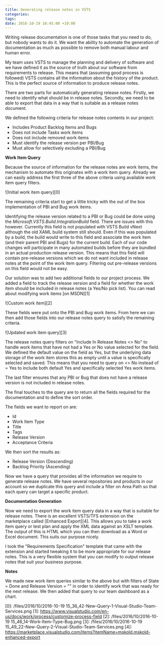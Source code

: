 ```yaml
---
title: Generating release notes in VSTS
categories: 
tags: 
date: 2016-10-19 16:45:00 +10:00
---
```


Writing release documentation is one of those tasks that you need to do, but nobody wants to do it. We want the ability to automate the generation of documentation as much as possible to remove both manual labour and human error.

My team uses VSTS to manage the planning and delivery of software and we have defined it as the source of truth about our software from requirements to release. This means that (assuming good process is followed) VSTS contains all the information about the history of the product. This is the perfect source of information to produce release notes. 

<!--more-->

There are two parts for automatically generating release notes. Firstly, we need to identify what should be in release notes. Secondly, we need to be able to export that data in a way that is suitable as a release notes document. 

We defined the following criteria for release notes contents in our project:

- Includes Product Backlog Items and Bugs
- Does not include Tasks work items
- Does not include removed work items
- Must identify the release version per PBI/Bug
- Must allow for selectively excluding a PBI/Bug

**Work Item Query**

Because the source of information for the release notes are work items, the mechanism to automate this originates with a work item query. Already we can easily address the first three of the above criteria using available work item query filters.

![Initial work item query][0]

The remaining criteria start to get a little tricky with the out of the box implementation of PBI and Bug work items. 

Identifying the release version related to a PBI or Bug could be done using the *Microsoft.VSTS.Build.IntegrationBuild* field. There are issues with this however. Currently this field is not populated with VSTS Build vNext although the old XAML build system still should. Even if this was populated by a build, the build would write to this field and associate the work item (and their parent PBI and Bugs) for the current build. Each of our code changes will participate in many automated builds before they are bundled in an actual production release version. This means that this field will contain pre-release versions which we do not want included in release notes at the point of the work item query. Filtering out pre-release versions on this field would not be easy.

Our solution was to add two additional fields to our project process. We added a field to track the release version and a field for whether the work item should be included in release notes (a Yes/No pick list). You can read about modifying work items [on MSDN][1]

![Custom work item][2]

These fields were put onto the PBI and Bug work items. From here we can then add those fields into our release notes query to satisfy the remaining criteria.

![Updated work item query][3]

The release notes query filters on "Include In Release Notes <> No" to handle work items that have not had a Yes or No value selected for the field. We defined the default value on the field as Yes, but the underlying data storage of the work item stores this as empty until a value is specifically selected and saved. This means that you need to query on <> No instead of = Yes to include both default Yes and specifically selected Yes work items.

The last filter ensures that any PBI or Bug that does not have a release version is not included in release notes.

The final touches to the query are to return all the fields required for the documentation and to define the sort order. 

The fields we want to report on are:

- Id
- Work Item Type
- Title
- Tags
- Release Version
- Acceptance Criteria

We then sort the results as:

- Release Version (Descending)
- Backlog Priority (Ascending)

Now we have a query that provides all the information we require to generate release notes. We have several repositories and products in our account so we duplicate this query and include a filter on Area Path so that each query can target a specific product.

**Documentation Generation**

Now we need to export the work item query data in a way that is suitable for release notes. There is an excellent VSTS/TFS extension on the marketplace called [Enhanced Export][4]. This allows you to take a work item query or test plan and apply the XML data against an XSLT template. The output of this is HTML which you can then download as a Word or Excel document. This suits our purpose nicely.

I took the "Requirements Specification" template that came with the extension and started tweaking it to be more appropriate for our release notes. This is a very flexible system that you can modify to output release notes that suit your business purpose.

**Notes**

We made new work item queries similar to the above but with filters of State = Done and Release Version = "" in order to identify work that was ready for the next release. We then added that query to our team dashboard as a chart.

[0]: /files/2016/10/2016-10-19 15_36_42-New-Query-1-Visual-Studio-Team-Services.png
[1]: https://www.visualstudio.com/en-us/docs/work/process/customize-process-field
[2]: /files/2016/10/2016-10-19 15_46_14-Work-Item-Type-Bug.png
[3]: /files/2016/10/2016-10-19 15_49_22-New-Query-2-Visual-Studio-Team-Services.png
[4]: https://marketplace.visualstudio.com/items?itemName=mskold.mskold-enhanced-export
